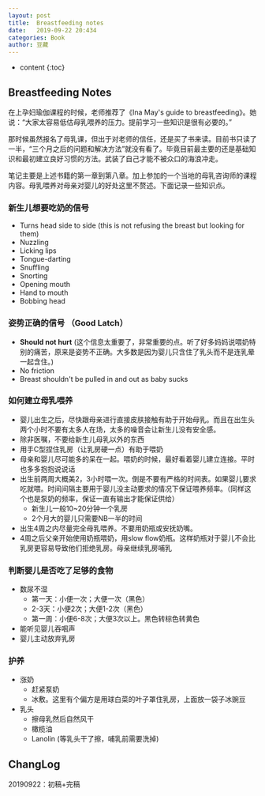 ```yaml
---
layout: post
title:  Breastfeeding notes
date:   2019-09-22 20:434
categories: Book
author: 豆藏
---
```


* content
{:toc}


## Breastfeeding Notes

在上孕妇瑜伽课程的时候，老师推荐了《Ina May's guide to breastfeeding》。她说：“大家太容易低估母乳喂养的压力。提前学习一些知识是很有必要的。”

那时候虽然报名了母乳课，但出于对老师的信任，还是买了书来读。目前书只读了一半，“三个月之后的问题和解决方法”就没有看了。毕竟目前最主要的还是基础知识和最初建立良好习惯的方法。武装了自己才能不被众口的海浪冲走。



笔记主要是上述书籍的第一章到第八章。加上参加的一个当地的母乳咨询师的课程内容。母乳喂养对母亲对婴儿的好处这里不赘述。下面记录一些知识点。







### 新生儿想要吃奶的信号

* Turns head side to side (this is not refusing the breast but looking for them)
* Nuzzling
* Licking lips
* Tongue-darting
* Snuffling
* Snorting
* Opening mouth
* Hand to mouth
* Bobbing head



### 姿势正确的信号 （Good Latch）

* **Should not hurt** (这个信息太重要了，非常重要的点。听了好多妈妈说喂奶特别的痛苦，原来是姿势不正确。大多数是因为婴儿只含住了乳头而不是连乳晕一起含住。)
* No friction
* Breast shouldn't be pulled in and out as baby sucks



### 如何建立母乳喂养

* 婴儿出生之后，尽快跟母亲进行直接皮肤接触有助于开始母乳。而且在出生头两个小时不要有太多人在场，太多的噪音会让新生儿没有安全感。
* 除非医嘱，不要给新生儿母乳以外的东西
* 用手C型捏住乳房（让乳房硬一点）有助于喂奶
* 母亲和婴儿尽可能多的呆在一起。喂奶的时候，最好看着婴儿建立连接。平时也多多抱抱说说话
* 出生前两周大概美2，3小时喂一次。倒是不要有严格的时间表。如果婴儿要求吃就喂。时间间隔主要用于婴儿没主动要求的情况下保证喂养频率。（同样这个也是泵奶的频率，保证一直有输出才能保证供给）
  * 新生儿一般10~20分钟一个乳房
  * 2个月大的婴儿只需要NB一半的时间
* 出生4周之内尽量完全母乳喂养。不要用奶瓶或安抚奶嘴。
* 4周之后父亲开始使用奶瓶喂奶，用slow flow奶瓶。这样奶瓶对于婴儿不会比乳房更容易导致他们拒绝乳房。母亲继续乳房哺乳



### 判断婴儿是否吃了足够的食物

* 数尿不湿
  * 第一天：小便一次；大便一次（黑色）
  * 2-3天：小便2次；大便1-2次（黑色）
  * 第一周：小便6-8次；大便3次以上。黑色转棕色转黄色
* 能听见婴儿吞咽声
* 婴儿主动放弃乳房



### 护养

* 涨奶
  * 赶紧泵奶
  * 冰敷。这里有个偏方是用球白菜的叶子罩住乳房，上面放一袋子冰豌豆
* 乳头
  * 擦母乳然后自然风干
  * 橄榄油
  * Lanolin (等乳头干了擦，哺乳前需要洗掉)


## ChangLog
20190922：初稿+完稿

